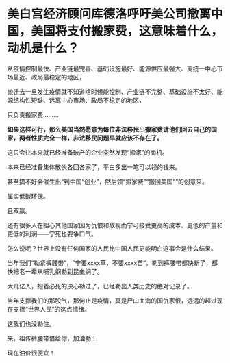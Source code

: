 # 美白宫经济顾问库德洛呼吁美公司撤离中国，美国将支付搬家费，这意味着什么，动机是什么？

从疫情控制最快、产业链最完善、基础设施最好、能源供应最强大、离统一中心市场最近、政局最稳定的地区，

搬迁去一旦发生疫情就不知道啥时候能控制、产业链不完整、基础设施不太好、能源结构性短缺、远离中心市场、政局不稳定的地区，

只负责搬家费………

**如果这样可行，那么美国当然愿意为每位非法移民出搬家费请他们回去自己的国家，两者性质完全一样，非法移民问题早就应该不存在了。**

这只会让本来就已经准备破产的企业突然发现“搬家”的商机。

本来已经准备集体散伙各回各家了，平白多出一笔可以领的钱来。

甚至搞不好会催生出“到中国“创业”，然后领“搬家费”“搬回美国””的创意来。

属实低碳环保。

且双赢。

还有很多人在担心其他国家因为仇恨和敌视而宁可接受更高的成本、更低的产量和更低的利润——宁死也要争口气。

怎么说呢？世界上没有任何国家的人民比中国人民更能明白这事会是什么结果。

当年我们“勒紧裤腰带”，“宁要xxxx草，不要xxxx苗”。勒到裤腰带都快断了，都快把老一辈从哺乳纲勒到昆虫纲了。

大几亿人，抱着必死的决心勒过了，已经勒出人类历史的绝对记录了。

当年支撑我们的那股气，那何止是疫情，真是尸山血海的国仇家恨，远远的超过现在支撑“世界人民”的这点情绪。

这我们也没勒住。

来，祖传裤腰带借给你，加油勒！

现在油价很便宜！



